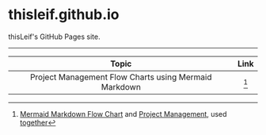 # thisleif.github.io
thisLeif's GitHub Pages site.

---

| Topic | Link |
| :-----------------: | :----: |
| Project Management Flow Charts using Mermaid Markdown | [^MMD-PM] |


[^MMD-PM]: [Mermaid Markdown Flow Chart](https://mermaid.js.org/syntax/flowchart.html) and [Project Management](https://www.pmi.org/), used [together](https://github.com/thisLeif/thisleif.github.io/blob/af1a9644995deff1d07e01a844038212047c95ec/MMD-PM.md) 